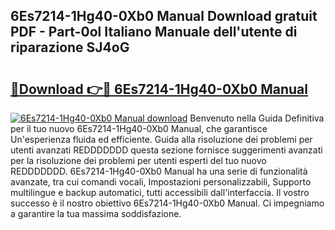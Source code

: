 ## 6Es7214-1Hg40-0Xb0 Manual Download gratuit PDF - Part-0ol Italiano Manuale dell'utente di riparazione SJ4oG

# <h2><a href="http://dff1978.blite.top/?on=6Es7214-1Hg40-0Xb0+Manual">🔗Download 👉🔴 6Es7214-1Hg40-0Xb0 Manual</a></h2>

[![6Es7214-1Hg40-0Xb0 Manual download](https://i.imgur.com/lujVjoI.png)](http://dff1978.blite.top/?on=6Es7214-1Hg40-0Xb0+Manual)
Benvenuto nella Guida Definitiva per il tuo nuovo 6Es7214-1Hg40-0Xb0 Manual, che garantisce Un'esperienza fluida ed efficiente. Guida alla risoluzione dei problemi per utenti avanzati REDDDDDDD questa sezione fornisce suggerimenti avanzati per la risoluzione dei problemi per utenti esperti del tuo nuovo REDDDDDDD. 6Es7214-1Hg40-0Xb0 Manual ha una serie di funzionalità avanzate, tra cui comandi vocali, Impostazioni personalizzabili, Supporto multilingue e backup automatici, tutti accessibili dall'interfaccia. Il vostro successo è il nostro obiettivo 6Es7214-1Hg40-0Xb0 Manual. Ci impegniamo a garantire la tua massima soddisfazione.
